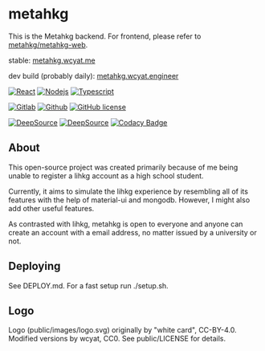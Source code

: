# metahkg

This is the Metahkg backend. For frontend, please refer to [metahkg/metahkg-web](https://gitlab.com/metahkg/metahkg-web).

stable: [metahkg.wcyat.me](https://metahkg.wcyat.me)

dev build (probably daily): [metahkg.wcyat.engineer](https://metahkg.wcyat.engineer)

[![React](https://badges.aleen42.com/src/react.svg)](http://reactjs.org/)
[![Nodejs](https://badges.aleen42.com/src/node.svg)](https://nodejs.org)
[![Typescript](https://badges.aleen42.com/src/typescript.svg)](https://www.typescriptlang.org/)

[![Gitlab](https://badges.aleen42.com/src/gitlab.svg)](https://github.com/metahkg/metahkg)
[![Github](https://badges.aleen42.com/src/github.svg)](https://github.com/metahkg/metahkg)
[![GitHub license](https://img.shields.io/github/license/metahkg/metahkg)](https://github.com/metahkg/metahkg/blob/master/LICENSE)

[![DeepSource](https://deepsource.io/gh/metahkg/metahkg.svg/?label=active+issues&show_trend=true&token=y8Kga9A4TI3oImWWtY39BNUl)](https://deepsource.io/gh/metahkg/metahkg/?ref=repository-badge)
[![DeepSource](https://deepsource.io/gh/metahkg/metahkg.svg/?label=resolved+issues&show_trend=true&token=y8Kga9A4TI3oImWWtY39BNUl)](https://deepsource.io/gh/metahkg/metahkg/?ref=repository-badge)
[![Codacy Badge](https://app.codacy.com/project/badge/Grade/5fde18c69f8e4039ae55a8670db090fb)](https://www.codacy.com/gl/metahkg/metahkg/dashboard?utm_source=gitlab.com&utm_medium=referral&utm_content=metahkg/metahkg&utm_campaign=Badge_Grade)

## About

This open-source project was created primarily because of me being unable to register a lihkg account as a high school student.

Currently, it aims to simulate the lihkg experience by resembling all of its features with the help of material-ui and mongodb. However, I might also add other useful features.

As contrasted with lihkg, metahkg is open to everyone and anyone can create an account with a email address, no matter issued by a university or not.

## Deploying

See DEPLOY.md.
For a fast setup run ./setup.sh.

## Logo

Logo (public/images/logo.svg) originally by "white card", CC-BY-4.0.
Modified versions by wcyat, CC0.
See public/LICENSE for details.
